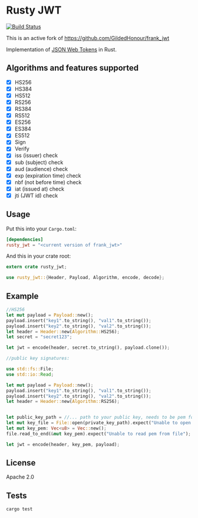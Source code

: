 Rusty JWT
================================================
[![Build Status](https://travis-ci.org/Richterrettich/rusty_jwt.svg?branch=master)](https://travis-ci.org/Richterrettich/rusty_jwt)

This is an active fork of https://github.com/GildedHonour/frank_jwt


Implementation of [JSON Web Tokens](http://jwt.io) in Rust.

## Algorithms and features supported
- [x] HS256
- [x] HS384
- [x] HS512
- [x] RS256
- [x] RS384
- [x] RS512
- [x] ES256
- [x] ES384
- [x] ES512
- [x] Sign
- [x] Verify
- [x] iss (issuer) check
- [x] sub (subject) check
- [x] aud (audience) check
- [x] exp (expiration time) check
- [x] nbf (not before time) check
- [x] iat (issued at) check
- [x] jti (JWT id) check

## Usage

Put this into your `Cargo.toml`:

```toml
[dependencies]
rusty_jwt = "<current version of frank_jwt>"
```

And this in your crate root:

```rust
extern crate rusty_jwt;

use rusty_jwt::{Header, Payload, Algorithm, encode, decode};
```

## Example

```rust
//HS256
let mut payload = Payload::new();
payload.insert("key1".to_string(), "val1".to_string());
payload.insert("key2".to_string(), "val2".to_string());
let header = Header::new(Algorithm::HS256);
let secret = "secret123";

let jwt = encode(header, secret.to_string(), payload.clone());

//public key signatures:

use std::fs::File;
use std::io::Read;

let mut payload = Payload::new();
payload.insert("key1".to_string(), "val1".to_string());
payload.insert("key2".to_string(), "val2".to_string());
let header = Header::new(Algorithm::RS256);


let public_key_path = //... path to your public key, needs to be pem formated.
let mut key_file = File::open(private_key_path).expect("Unable to open private key file");
let mut key_pem: Vec<u8> = Vec::new();
file.read_to_end(&mut key_pem).expect("Unable to read pem from file");

let jwt = encode(header, key_pem, payload);
```

## License

Apache 2.0

## Tests

```shell
cargo test
```
